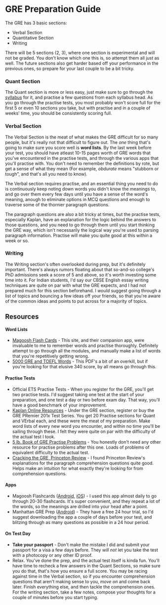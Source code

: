 # GRE Preparation Guide

The GRE has 3 basic sections:

* Verbal Section
* Quantitative Section
* Writing

There will be 5 sections (2, 3), where one section is experimental and will not be graded. You don't know which one this is, so attempt them all just as well. The future sections also get harder based off your performance in the previous ones, so prepare for your last couple to be a bit tricky.

### Quant Section

The Quant section is more or less easy, just make sure to go through the [syllabus](https://www.ets.org/gre/revised_general/prepare/quantitative_reasoning) for it, and practise a few questions from each syllabus head. As you go through the practise tests, you most probably won't score full for the first 5 or even 10 sections you take, but with practise and in a couple of weeks' time, you should be consistently scoring full.

### Verbal Section

The Verbal Section is the meat of what makes the GRE difficult for so many people, but it's really not that difficult to figure out. The <i>one</i> thing that's going to make sure you score well is <b>word lists</b>. By the last week before your test, you should have atleast 10-15 pages worth of GRE words that you've encountered in the practise tests, and through the various apps that you'll practise with. You don't need to remember the definitions by rote, but get a sense of what they mean (For example, <i> obdurate</i> means "stubborn or tough", and that's all you need to know).

The Verbal section requires practise, and an essential thing you need to do is continuously keep noting down words you didn't know the meanings to, and go over them every few days until you have a sense of the word's meaning, anough to eliminate options in MCQ questions and enough to traverse some of the thornier paragraph questions.

The paragraph questions are also a bit tricky at times, but the practise tests, especially Kaplan, have an explanation for the logic behind the answers to those questions, and you need to go through them until you start thinking the GRE way, which isn't necessarily the logical way you're used to parsing paragraph information. Practise will make you quite good at this within a week or so.

### Writing

The Writing section's often overlooked during prep, but it's definitely important. There's always rumors floating about that so-and-so college's PhD admissions seek a score of 5 and above, so it's worth investing some time into it. For Indian students, I'd say our CBSE English essay writing techniques are quite on par with what the GRE expects, and I had not prepared much for this section beforehand. I <i>would</i> suggest going through a list of topics and bouncing a few ideas off your friends, so that you're aware of the common ideas and points to put across for a majority of topics.

## Resources

#### Word Lists

* [Magoosh Flash Cards](https://gre.magoosh.com/flashcards/vocabulary/decks) - This site, and their companion app, were invaluable to me to remember words and practise thoroughly. Definitely attempt to go through all the modules, and manually make a list of words that you're repetitively getting wrong.
* [5000 GRE and TOEFL Words](https://drive.google.com/file/d/0B49ZdpZV9rTHYUhfOUhjYUtzU3c/view?usp=sharing) - This PDF's a bit of an overkill, but if you're looking for that elusive 340 score, by all means go through this.

#### Practise Tests

* Official ETS Practise Tests - When you register for the GRE, you'll get two practise tests. I'd suggest taking one test at the start of your preparation, and one test a day or two before exam day. That way, you'll have a good benchmark of your improvement.
* [Kaplan Online Resources](https://www.kaptest.com/pages/booksonline) - Under the GRE section, register or buy the GRE PRemier 201x Test Series. You get 20 Practise sections for Quant and VErbal each, and these were the meat of my preparation. Make word lists of every new word you encounter, and within no time you'll be sailing through these. I felt they were quite on par with the difficulty of the actual test I took.
* [5 lb. Book of GRE Practise Problems](https://www.amazon.com/lb-Book-GRE-Practice-Problems/dp/1937707296) - You honestly don't need any other resource for practise problems after this one. Loads of problems of equivalent difficulty to the actual test.
* [Cracking the GRE, Princeton Review](https://www.amazon.com/Cracking-Practice-Graduate-School-Preparation/dp/0804126046/ref=sr_1_2?s=books&ie=UTF8&qid=1503045266&sr=1-2&keywords=cracking+the+new+gre) - I found Princeton Review's explanations for the paragraph comprehension questions quite good. Helps make an intuition for what exactly they're looking for from comprehension questions.

#### Apps

* Magoosh Flashcards ([Android](https://play.google.com/store/apps/details?id=com.magoosh.flashcards.gre&hl=en), [iOS](https://itunes.apple.com/us/app/gre-vocabulary-flashcards-from-magoosh/id672962658?mt=8)) - I used this app almost daily to go through 20-30 flashcards. It's super convenient, and they repeat a lot of the words, so the meanings are drilled into your head after a point.
* Manhattan GRE Prep ([Android](https://play.google.com/store/apps/details?id=com.hltcorp.gre&hl=en)) - They have a free 24 hour trial, so I'd suggest downloading the app a couple of days before your test, and blitzing through as many questions as possible in a 24 hour period.

#### On Test Day

* <b>Take your passport</b> - Don't make the mistake I did and submit your passport for a visa a few days before. They <i>will not</i> let you take the test with a photocopy or any other ID proof.
* Relax. You've done the prep, and the actual test itself is kinda fun. You'll have time to recheck a few answers in the Quant Sections, so make sure you do that, that's how you ensure a full score. You may be racing against time in the Verbal section, so if you encounter comprehension questions that aren't making sense to you, <i>move on</i> and come back later. Finish everything else, and then tackle the comprehension ones. For the writing section, take a few notes, compose your thoughts for a couple of minutes before you start typing.
